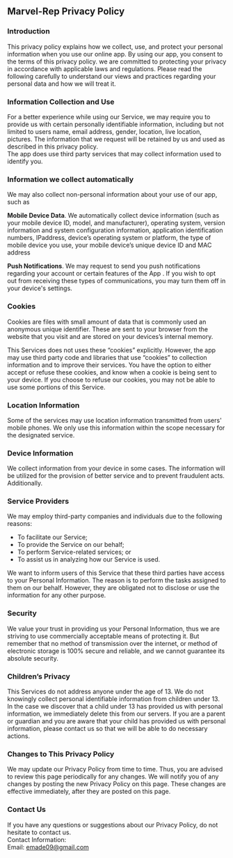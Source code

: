 Marvel-Rep Privacy Policy  
----------------

### Introduction  
This privacy policy explains how we collect, use, and protect your personal information when you use our online app.
By using our app, you consent to the terms of this privacy policy. 
we are committed to protecting your privacy in accordance with applicable laws and regulations.
Please read the following carefully to understand our views and practices regarding your personal data and how we will treat it. 


### Information Collection and Use  
For a better experience while using our Service, we may require you to provide us with certain personally identifiable information, including but not limited to users name, email address, gender, location, live location, pictures. The information that we request will be retained by us and used as described in this privacy policy.  
The app does use third party services that may collect information used to identify you. 

### Information we collect automatically 
We may also collect non-personal information about your use of our app, such as

<b>Mobile Device Data</b>. We automatically collect device information (such as your mobile device ID, model, and manufacturer), operating system, version information and system configuration information, application identification numbers,  IPaddress,  device’s operating system or platform, the type of mobile device you use, your mobile device’s unique device ID and  MAC address
                   
<b>Push Notifications</b>. We may request to send you push notifications regarding your account or certain features of the App . If you wish to opt out from receiving these types of communications, you may turn them off in your device's settings.

### Cookies  
Cookies are files with small amount of data that is commonly used an anonymous unique identifier. These are sent to your browser from the website that you visit and are stored on your devices’s internal memory.  

This Services does not uses these “cookies” explicitly. However, the app may use third party code and libraries that use “cookies” to collection information and to improve their services. You have the option  to either accept or refuse these cookies, and know when a cookie is being sent to your device. If you choose to refuse our cookies, you may not be able to use some portions of this Service.  

### Location Information  
Some of the services may use location information transmitted from users' mobile phones. We only use this information within the scope necessary for the designated service.  

### Device Information  
We collect information from your device in some cases. The information will be utilized for the provision of better service and to prevent fraudulent acts. Additionally.  

### Service Providers  
We may employ third-party companies and individuals due to the following reasons:  
* To facilitate our Service;
* To provide the Service on our behalf;
* To perform Service-related services; or
* To assist us in analyzing how our Service is used.  

We want to inform users of this Service that these third parties have access to your Personal Information. The reason is to perform the tasks assigned to them on our behalf. However, they are obligated not to disclose or use the information for any other purpose.  

### Security  
We value your trust in providing us your Personal Information, thus we are striving to use commercially acceptable means of protecting it. But remember that no method of transmission over  the internet, or method of electronic storage is 100% secure and reliable, and we cannot guarantee its absolute security.  

### Children’s Privacy  
This Services do not address anyone under the age of 13. We do not knowingly collect personal identifiable information from children under 13. In the case we discover that a child under 13 has provided us with personal information, we immediately delete this from our servers. If you  are  a  parent  or  guardian and you are aware that your child has provided us with personal information, please contact us so that we will be able to do necessary actions.  

### Changes to This Privacy Policy  
We may update our Privacy Policy from time to time. Thus, you are advised to review this page periodically for any changes. We will notify you of any changes by posting the new Privacy Policy on this page. These changes are effective immediately, after they are posted on this page.  

### Contact Us  
If you have any questions or suggestions about our Privacy Policy, do not hesitate to contact us.  
Contact Information:  
Email: emade09@gmail.com  
